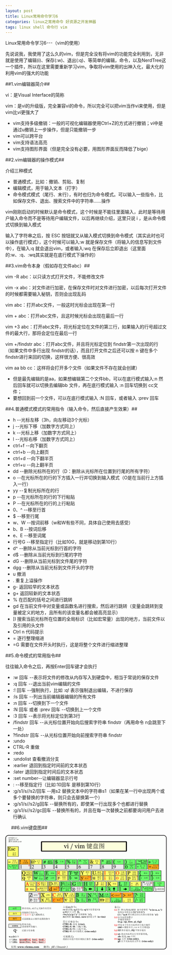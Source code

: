 ```yaml
---
layout: post
title: Linux常用命令学习6
categories: linux之常用命令 好资源之开发神器
tags: linux shell 命令行 vim 
---
```



Linux常用命令学习6---（vim的使用）


先说说我，我使用了这么久的vim，但是完全没有将vim的功能完全利用到，无非就是使用了编辑(i)、保存(:w)、退出(:q)、等简单的编辑，命令，以及NerdTree这一个插件，所以在这里需要重新学习vim，争取将vim使用的出神入化，最大化的利用vim的强大的功能

##1.vim编辑器简介##

vi：是Visual Interface的简称

vim：是vi的升级版，完全兼容vi的命令，所以完全可以把vim当作vi来使用，但是vim比vi更强大了

* vim支持多级撤销：一般的可视化编辑器使用Ctrl+Z的方式进行撤销；vi中是通过u撤销上一步操作，但是只能撤销一步
* vim可以跨平台
* vim支持语法高亮
* vim支持图形界面（但是完全没有必要，用图形界面反而降低了bige）

##2.vim编辑器的操作模式##

介绍三种模式

* 普通模式，比如：撤销、剪贴、复制
* 编辑模式，用于输入文本（打字）
* 命令模式模式（尾行、末行），有时也归为命令模式。可以输入一些指令，比如保存文件、退出、搜索文件中的字符串……操作

vim刚刚启动的时候默认是命令模式，这个时候是不能往里面输入，此时是等待用户输入命令而不是等待用户编辑文件，以后再继续介绍，这里只说 i ，是从命令模式切换到输入模式

输入了字符串之后，按 ESC 按钮就又从输入模式切换到命令模式（其实此时也可以操作底行模式），这个时候可以输入:w 就是保存文件（将输入的信息写到文件中），在输入:q 就会退出vim，或者输入:wq 在保存后立即退出（这里面的:w、:q、:wq其实就是在底行模式下操作的）


##3.vim命令本身（假如存在文件abc）##

vim -R abc：以只读方式打开文件，不能修改文件

vim -x abc：对文件进行加密，在保存文件时对文件进行加密，以后每次打开文件的时候都需要输入秘钥，否则会出现乱码

vim abc：打开abc文件，一般这时光标会出现在第一行

vim + abc：打开abc文件，且这时候光标会出现在最后一行

vim +3 abc：打开abc文件，将光标定位在文件的第三行，如果输入的行号超过文件的最大行，那将会定位在最后一行

vim +/findstr abc：打开abc文件，并且将光标定位到 findstr第一次出现的行（如果文件中多行出现 findstr的话），而且打开文件之后还可以按 n 键在多个findstr进行来回的切换，这样很方便、很高效

vim aa bb cc：这样将会打开多个文件（如果文件不存在就会创建）

* 但是最先编辑的是aa，如果想编辑第二个文件bb，可以在底行模式输入:n 然后回车就可以切换去编辑bb 文件，再在底行模式输入 :n 回车切换到 cc文件；
* 要想回到前一个文件，可以在底行模式输入 :N 回车，或者输入 :prev 回车


##4.普通模式模式的常用指令（输入命令，然后直接产生效果）##

* h --光标左移（3h，向左移动3个光标）
* j --光标下移（加数字方式同上）
* k --光标上移（加数字方式同上）
* l --光标右移（加数字方式同上）
* ctrl+f --向下翻页
* ctrl+b --向上翻页
* ctrl+d --向下翻半页
* ctrl+u --向上翻半页
* dd --删除光标所在的行（D：删除从光标所在位置到行尾的所有字符）
* o --在光标所在的行的下方插入一行并切换到输入模式（O是在当前行上方插入一行）
* yy --复制光标所在的行
* p --在光标所在的行的下行粘贴
* P --在光标所在的行的上行粘贴
* 0、^ --移至行首
* $ --移至行尾
* w、W --按词前移（w和W有些不同，具体自己使用去感受）
* b、B --按词后移
* e、E --移至词尾
* 行号G --移至指定行（比如10G，就是移动到第10行）
* d^ --删除从当前光标到行首的字符
* d$ --删除从当前光标到行尾的字符
* dG --删除从当前光标到文件尾的字符
* dgg --删除从当前光标到文件开头的字符
* u 撤消
* . 重复上溢操作
* g- 返回较早的文本状态
* g+ 返回较新的文本状态
* % 在匹配的括号之间进行跳转
* gd 在当前文件中对变量或函数名进行搜索，然后进行跳转（变量会跳转到变量被定义的地方，且所有的该变量名都会被高亮显示）
* [I 搜索当前光标所在位置的全局标识（比如宏常量）出现的地方，当前文件以及引用的头文件
* Ctrl n 代码提示
* = 逐行整理缩进
* =G 需要在文件开头时执行，这是将整个文件进行缩进整理


##5.命令模式的常用指令##

往往输入命令之后，再按Enter回车键才会执行
  
* :w 回车 --表示将文件的修改从内存写入到硬盘中，相当于常说的保存文件
* :q 回车 --退出当前vim编辑的文件
* :! 回车 --强制执行，比如 :q! 表示强制退出编辑，不进行保存
* :ls 回车 --列出当前编辑器编辑的所有文件
* :n 回车 --切换到下一个文件
* :N 回车 或者 :prev 回车 --切换到上一个文件
* :3 回车 --表示将光标定位到第3行
* /findstr 回车 --从光标位置开始向后搜索字符串 findstr（再用命令 n会跳至下一处）
* ?findstr 回车 --从光标位置开始向前搜索字符串 findstr
* :undo
* CTRL-R 重做
* :redo
* :undolist 查看撤消分支
* :earlier 退回到指定时间前的文本状态
* :later 退回到指定时间后的文本状态
* :set number--让编辑器显示行号
* : --移至指定行（比如:10回车 是移到第10行）
* :g/s1/s//s2/回车 --用s2 替换文本中的字符串s1（如果在某一行中出现两个或多个要替换的字符串，则只会去替换第一个）
* :g/s1/s//s2/g回车 --替换所有的，即使某一行出现多个也都进行替换
* :g/s1/s//s2/gc回车 --替换所有的，并且在每一次替换之前都要询问用户去进行确认

　 
##6.vim键盘图##

![image](../media/image/2015-05-13/vim.gif)